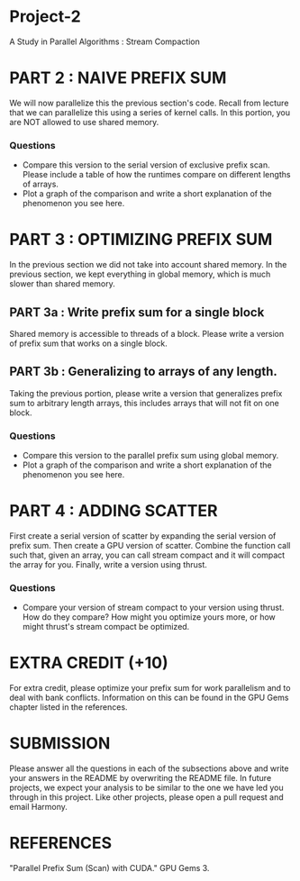 Project-2
=========

A Study in Parallel Algorithms : Stream Compaction

# PART 2 : NAIVE PREFIX SUM
We will now parallelize this the previous section's code.  Recall from lecture
that we can parallelize this using a series of kernel calls.  In this portion,
you are NOT allowed to use shared memory.

### Questions 
* Compare this version to the serial version of exclusive prefix scan. Please
  include a table of how the runtimes compare on different lengths of arrays.
* Plot a graph of the comparison and write a short explanation of the phenomenon you
  see here.

# PART 3 : OPTIMIZING PREFIX SUM
In the previous section we did not take into account shared memory.  In the
previous section, we kept everything in global memory, which is much slower than
shared memory.

## PART 3a : Write prefix sum for a single block
Shared memory is accessible to threads of a block. Please write a version of
prefix sum that works on a single block.  

## PART 3b : Generalizing to arrays of any length.
Taking the previous portion, please write a version that generalizes prefix sum
to arbitrary length arrays, this includes arrays that will not fit on one block.

### Questions
* Compare this version to the parallel prefix sum using global memory.
* Plot a graph of the comparison and write a short explanation of the phenomenon
  you see here.

# PART 4 : ADDING SCATTER
First create a serial version of scatter by expanding the serial version of
prefix sum.  Then create a GPU version of scatter.  Combine the function call
such that, given an array, you can call stream compact and it will compact the
array for you.  Finally, write a version using thrust. 

### Questions
* Compare your version of stream compact to your version using thrust.  How do
  they compare?  How might you optimize yours more, or how might thrust's stream
  compact be optimized.

# EXTRA CREDIT (+10)
For extra credit, please optimize your prefix sum for work parallelism and to
deal with bank conflicts.  Information on this can be found in the GPU Gems
chapter listed in the references.  

# SUBMISSION
Please answer all the questions in each of the subsections above and write your
answers in the README by overwriting the README file.  In future projects, we
expect your analysis to be similar to the one we have led you through in this
project.  Like other projects, please open a pull request and email Harmony.

# REFERENCES
"Parallel Prefix Sum (Scan) with CUDA." GPU Gems 3.

